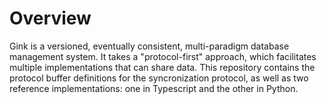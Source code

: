 # Overview

Gink is a versioned, eventually consistent, multi-paradigm database management system.
It takes a "protocol-first" approach, which facilitates multiple implementations
that can share data.  This repository contains the protocol buffer definitions for the
syncronization protocol, as well as two reference implementations: one in Typescript and
the other in Python.

